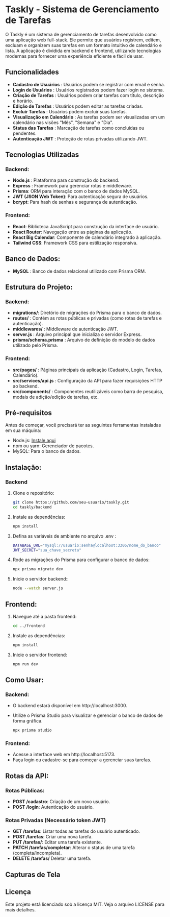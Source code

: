 # Taskly - Sistema de Gerenciamento de Tarefas

O Taskly é um sistema de gerenciamento de tarefas desenvolvido como uma aplicação web full-stack. Ele permite que usuários registrem, editem, excluam e organizem suas tarefas em um formato intuitivo de calendário e lista. A aplicação é dividida em backend e frontend, utilizando tecnologias modernas para fornecer uma experiência eficiente e fácil de usar.

## Funcionalidades

- **Cadastro de Usuários** : Usuários podem se registrar com email e senha.
- **Login de Usuários** : Usuários registrados podem fazer login no sistema.
- **Criação de Tarefas** : Usuários podem criar tarefas com título, descrição e horário.
- **Edição de Tarefas** : Usuários podem editar as tarefas criadas.
- **Excluir Tarefas** : Usuários podem excluir suas tarefas.
- **Visualização em Calendário** : As tarefas podem ser visualizadas em um calendário nas visões "Mês", "Semana" e "Dia".
- **Status das Tarefas** : Marcação de tarefas como concluídas ou pendentes.
- **Autenticação JWT** : Proteção de rotas privadas utilizando JWT.

## Tecnologias Utilizadas

### Backend:

- **Node.js** : Plataforma para construção do backend.
- **Express** : Framework para gerenciar rotas e middleware.
- **Prisma**: ORM para interação com o banco de dados MySQL.
- **JWT (JSON Web Token)**: Para autenticação segura de usuários.
- **bcrypt**: Para hash de senhas e segurança de autenticação.

### Frontend:
- **React**: Biblioteca JavaScript para construção da interface de usuário.
- **React Router**: Navegação entre as páginas da aplicação.
- **React Big Calendar**: Componente de calendário integrado à aplicação.
- **Tailwind CSS**: Framework CSS para estilização responsiva.

## Banco de Dados:
- **MySQL** : Banco de dados relacional utilizado com Prisma ORM.

## Estrutura do Projeto:

### Backend:
- **migrations/**: Diretório de migrações do Prisma para o banco de dados.
- **routes/** : Contém as rotas públicas e privadas (como rotas de tarefas e autenticação).
- **middlewares/** : Middleware de autenticação JWT.
- **server.js** : Arquivo principal que inicializa o servidor Express.
- **prisma/schema.prisma** : Arquivo de definição do modelo de dados utilizado pelo Prisma.

### Frontend:
- **src/pages/** : Páginas principais da aplicação (Cadastro, Login, Tarefas, Calendário).
- **src/services/api.js** : Configuração da API para fazer requisições HTTP ao backend.
- **src/components/** : Componentes reutilizáveis como barra de pesquisa, modais de adição/edição de tarefas, etc.

## Pré-requisitos

Antes de começar, você precisará ter as seguintes ferramentas instaladas em sua máquina:

- Node.js: [Instale aqui](https://nodejs.org/en/download/prebuilt-installer)
- npm ou yarn: Gerenciador de pacotes.
- MySQL: Para o banco de dados.

## Instalação:

### Backend

1. Clone o repositório:

    ```bash
    git clone https://github.com/seu-usuario/taskly.git
    cd taskly/backend
    ```


2. Instale as dependências:

    ```bash
    npm install
    ```
3. Defina as variáveis de ambiente no arquivo .env :

    ```bash
    DATABASE_URL="mysql://usuario:senha@localhost:3306/nome_do_banco"
    JWT_SECRET="sua_chave_secreta"
    ```
4. Rode as migrações do Prisma para configurar o banco de dados:

    ```bash
    npx prisma migrate dev
    ```

5. Inicie o servidor backend::

    ```bash
    node --watch server.js
    ```

## Frontend:

1. Navegue até a pasta frontend:

    ```bash
    cd ../frontend
    ```

2. Instale as dependências:

    ```bash
    npm install
    ```
3. Inicie o servidor frontend:

    ```bash
    npm run dev
    ```

## Como Usar:

### Backend:

- O backend estará disponível em http://localhost:3000.

- Utilize o Prisma Studio para visualizar e gerenciar o banco de dados de forma gráfica.

    ```bash
    npx prisma studio
    ```
### Frontend:

- Acesse a interface web em http://localhost:5173.
- Faça login ou cadastre-se para começar a gerenciar suas tarefas.

## Rotas da API:

### Rotas Públicas:

- **POST /cadastro**: Criação de um novo usuário.
- **POST /login**: Autenticação do usuário.

### Rotas Privadas (Necessário token JWT)

- **GET /tarefas**: Listar todas as tarefas do usuário autenticado.
- **POST /tarefas**: Criar uma nova tarefa.
- **PUT /tarefas/**:  Editar uma tarefa existente.
- **PATCH /tarefas/completar**: Alterar o status de uma tarefa (completa/incompleta).
- **DELETE /tarefas/** Deletar uma tarefa.

## Capturas de Tela


## Licença

Este projeto está licenciado sob a licença MIT. Veja o arquivo LICENSE para mais detalhes.